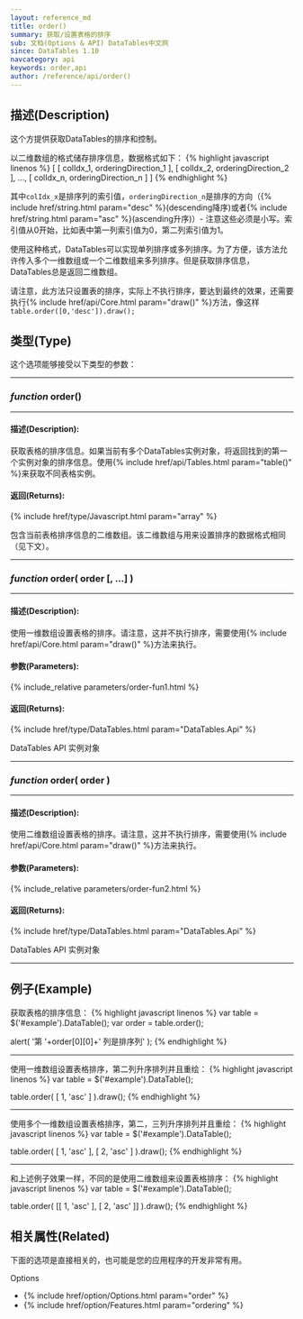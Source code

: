 ```yaml
---
layout: reference_md
title: order()
summary: 获取/设置表格的排序
sub: 文档(Options & API) DataTables中文网
since: DataTables 1.10
navcategory: api
keywords: order,api
author: /reference/api/order()
---
```



## 描述(Description)

这个方提供获取DataTables的排序和控制。

以二维数组的格式储存排序信息，数据格式如下：
{% highlight javascript linenos %}
[
    [ colIdx_1, orderingDirection_1 ],
    [ colIdx_2, orderingDirection_2 ],
    ...,
    [ colIdx_n, orderingDirection_n ]
]
{% endhighlight %}

其中`colIdx_x`是排序列的索引值，`orderingDirection_n`是排序的方向（{% include href/string.html param="desc" %}(descending降序)或者{% include href/string.html param="asc" %}(ascending升序)）- 注意这些必须是小写。索引值从0开始，比如表中第一列索引值为0，第二列索引值为1。

使用这种格式，DataTables可以实现单列排序或多列排序。为了方便，该方法允许传入多个一维数组或一个二维数组来多列排序。但是获取排序信息，DataTables总是返回二维数组。

请注意，此方法只设置表的排序，实际上不执行排序，要达到最终的效果，还需要执行{% include href/api/Core.html param="draw()" %}方法，像这样
`table.order([0,'desc']).draw();`


## 类型(Type)
这个选项能够接受以下类型的参数：

---

### _function_ **order()**

---

#### 描述(Description):
获取表格的排序信息。如果当前有多个DataTables实例对象，将返回找到的第一个实例对象的排序信息。使用{% include href/api/Tables.html param="table()" %}来获取不同表格实例。

#### 返回(Returns):
{% include href/type/Javascript.html param="array" %}

包含当前表格排序信息的二维数组。该二维数组与用来设置排序的数据格式相同（见下文）。

---
    
### _function_ **order( order [, ...] )**   

---

#### 描述(Description):
使用一维数组设置表格的排序。请注意，这并不执行排序，需要使用{% include href/api/Core.html param="draw()" %}方法来执行。
     
#### 参数(Parameters):
{% include_relative parameters/order-fun1.html %}

#### 返回(Returns):

{% include href/type/DataTables.html param="DataTables.Api" %}


DataTables API 实例对象

---
    
### _function_ **order( order )**   

---

#### 描述(Description):
使用二维数组设置表格的排序。请注意，这并不执行排序，需要使用{% include href/api/Core.html param="draw()" %}方法来执行。
     
#### 参数(Parameters):
{% include_relative parameters/order-fun2.html %}

#### 返回(Returns):

{% include href/type/DataTables.html param="DataTables.Api" %}


DataTables API 实例对象

--- 
    
## 例子(Example)

获取表格的排序信息：
{% highlight javascript linenos %}
var table = $('#example').DataTable();
var order = table.order();
 
alert( '第 '+order[0][0]+' 列是排序列' );
{% endhighlight %}

---

使用一维数组设置表格排序，第二列升序排列并且重绘：
{% highlight javascript linenos %}
var table = $('#example').DataTable();

table.order( [ 1, 'asc' ] ).draw();
{% endhighlight %}

---

使用多个一维数组设置表格排序，第二，三列升序排列并且重绘：
{% highlight javascript linenos %}
var table = $('#example').DataTable();
 
table.order( [ 1, 'asc' ], [ 2, 'asc' ] ).draw();
{% endhighlight %}

---

和上述例子效果一样，不同的是使用二维数组来设置表格排序：
{% highlight javascript linenos %}
var table = $('#example').DataTable();
 
table.order( [[ 1, 'asc' ], [ 2, 'asc' ]] ).draw();
{% endhighlight %}



## 相关属性(Related)
下面的选项是直接相关的，也可能是您的应用程序的开发非常有用。

Options

- {% include href/option/Options.html param="order" %}
- {% include href/option/Features.html param="ordering" %}

